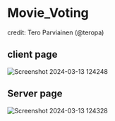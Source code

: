 # Movie_Voting

credit: Tero Parviainen (@teropa)
## client page
![Screenshot 2024-03-13 124248](https://github.com/ShubhamMaht0/Movie_Voting/assets/85242150/7a77094a-e645-45d7-8bf1-1e0d710c0be0)

## Server page
![Screenshot 2024-03-13 124328](https://github.com/ShubhamMaht0/Movie_Voting/assets/85242150/42363712-137c-4e9a-bcfa-deef5aa80904)


